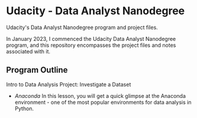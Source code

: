 # Udacity - Data Analyst Nanodegree
Udacity's Data Analyst Nanodegree program and project files.

In January 2023, I commenced the Udacity Data Analyst Nanodegree program, and 
this repository encompasses the project files and notes associated with it.

## Program Outline
Intro to Data Analysis
Project: Investigate a Dataset
* _Anaconda_ 
In this lesson, you will get a quick glimpse at the Anaconda environment - one of the most popular environments for data analysis in Python.

